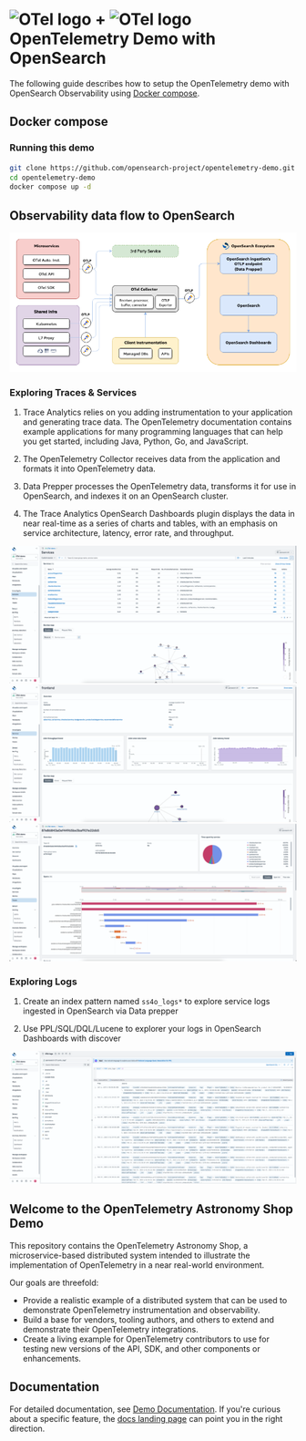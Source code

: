 <!-- markdownlint-disable-next-line -->
# <img src="https://opentelemetry.io/img/logos/opentelemetry-logo-nav.png" alt="OTel logo" width="32"> + <img src="https://avatars.githubusercontent.com/u/80134844?s=240&v=4" alt="OTel logo" width="35"> OpenTelemetry Demo with OpenSearch

The following guide describes how to setup the OpenTelemetry demo with
OpenSearch Observability using [Docker compose](#docker-compose).

## Docker compose

### Running this demo

```bash
git clone https://github.com/opensearch-project/opentelemetry-demo.git
cd opentelemetry-demo
docker compose up -d
```

## Observability data flow to OpenSearch

![alt text](./images/otel-demo.png)

### Exploring Traces & Services

1. Trace Analytics relies on you adding instrumentation to your application
   and generating trace data. The OpenTelemetry documentation contains example
   applications for many programming languages that can help you get started,
   including Java, Python, Go, and JavaScript.

2. The OpenTelemetry Collector receives data from the application and formats
   it into OpenTelemetry data.

3. Data Prepper processes the OpenTelemetry data, transforms it for use in
   OpenSearch, and indexes it on
   an OpenSearch cluster.

4. The Trace Analytics OpenSearch Dashboards plugin displays the data in near
   real-time as a series of charts and tables, with an emphasis on service
   architecture, latency, error rate, and throughput.

![services home](./images/services_home.png)
![services view](./images/service_view.png)
![trace view](./images/trace_view.png)

### Exploring Logs

1. Create an index pattern named `ss4o_logs*` to explore service logs ingested
   in OpenSearch via Data prepper

2. Use PPL/SQL/DQL/Lucene to explorer your logs in OpenSearch Dashboards with discover

![services view](./images/service_logs.png)

## Welcome to the OpenTelemetry Astronomy Shop Demo

This repository contains the OpenTelemetry Astronomy Shop, a microservice-based
distributed system intended to illustrate the implementation of OpenTelemetry in
a near real-world environment.

Our goals are threefold:

- Provide a realistic example of a distributed system that can be used to
  demonstrate OpenTelemetry instrumentation and observability.
- Build a base for vendors, tooling authors, and others to extend and
  demonstrate their OpenTelemetry integrations.
- Create a living example for OpenTelemetry contributors to use for testing new
  versions of the API, SDK, and other components or enhancements.

## Documentation

For detailed documentation, see [Demo Documentation][docs]. If you're curious
about a specific feature, the [docs landing page][docs] can point you in the
right direction.

[docs]: https://opentelemetry.io/docs/demo/
